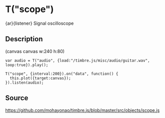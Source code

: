 T("scope")
==========
{ar}{listener} Signal oscilloscope

## Description ##

(canvas canvas w:240 h:80)

```timbre
var audio = T("audio", {load:"/timbre.js/misc/audio/guitar.wav", loop:true}).play();

T("scope", {interval:200}).on("data", function() {
  this.plot({target:canvas});
}).listen(audio);
```

## Source ##
https://github.com/mohayonao/timbre.js/blob/master/src/objects/scope.js
